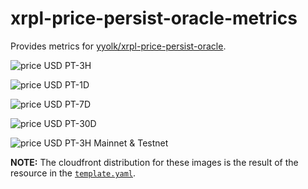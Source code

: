 # xrpl-price-persist-oracle-metrics

Provides metrics for [yyolk/xrpl-price-persist-oracle](https://github.com/yyolk/xrpl-price-persist-oracle).

![price USD PT-3H](https://d1nfdw5fckjov0.cloudfront.net/3h)

![price USD PT-1D](https://d1nfdw5fckjov0.cloudfront.net/1d)

![price USD PT-7D](https://d1nfdw5fckjov0.cloudfront.net/7d)

![price USD PT-30D](https://d1nfdw5fckjov0.cloudfront.net/30d)

![price USD PT-3H Mainnet & Testnet](https://d1nfdw5fckjov0.cloudfront.net/3h_all)


**NOTE:** The cloudfront distribution for these images is the result of the resource in
the [`template.yaml`](template.yaml).
